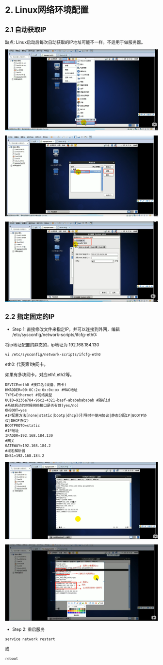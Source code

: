 # 2. Linux网络环境配置

## 2.1 自动获取IP

缺点: Linux启动后每次自动获取的IP地址可能不一样。不适用于做服务器。

![自动获取ip1](../assets/自动获取ip1.png)

![自动获取ip2](../assets/自动获取ip2.png)

![自动获取ip3](../assets/自动获取ip3.png)


## 2.2 指定固定的IP

* Step 1: 直接修改文件来指定IP，并可以连接到外网，编辑 /etc/sysconfig/network-scripts/ifcfg-eth0:

将ip地址配置的静态的，ip地址为 192.168.184.130


```shell script
vi /etc/sysconfig/network-scripts/ifcfg-eth0
```

eth0: 代表第1块网卡。

如果有多块网卡，对应eth1,eth2等。


```shell script
DEVICE=eth0 #接口名(设备、网卡)
HWADDER=00:0C:2x:6x:0x:xx #MAC地址
TYPE=Ethernet #网络类型
UUID=9236a784-96c2-4321-basf-abababababab #随机id
#系统启动的时候网络接口是否有效(yes/no)
ONBOOT=yes
#IP配置方法[none|static|bootp|dhcp](引导时不使用协议|静态分配IP|BOOTP协议|DHCP协议)
BOOTPROTO=static
#IP地址
IPADDR=192.168.184.130
#网关
GATEWAY=192.168.184.2
#域名解析器
DNS1=192.168.184.2
```


![eth0](../assets/eth0.png)


![eth0修改](../assets/eth0修改.png)

* Step 2: 重启服务

```shell script
service network restart
```
或

```shell script
reboot
```
